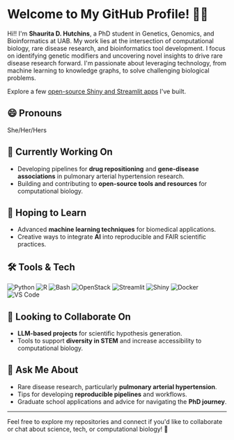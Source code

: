 # Welcome to My GitHub Profile! 👋🏾

Hi!! I'm **Shaurita D. Hutchins**, a PhD student in Genetics, Genomics, and Bioinformatics at UAB. My work lies at the intersection of computational biology, rare disease research, and bioinformatics tool development. I focus on identifying genetic modifiers and uncovering novel insights to drive rare disease research forward. I'm passionate about leveraging technology, from machine learning to knowledge graphs, to solve challenging biological problems.

Explore a few [open-source Shiny and Streamlit apps](https://connect.posit.cloud/sdhutchins) I've built.

## 😄 Pronouns
She/Her/Hers

## 🔬 Currently Working On  
- Developing pipelines for **drug repositioning** and **gene-disease associations** in pulmonary arterial hypertension research.  
- Building and contributing to **open-source tools and resources** for computational biology.

## 🌱 Hoping to Learn  
- Advanced **machine learning techniques** for biomedical applications.  
- Creative ways to integrate **AI** into reproducible and FAIR scientific practices.

## 🛠️ Tools & Tech  
![Python](https://img.shields.io/badge/Python-3776AB?style=for-the-badge&logo=python&logoColor=white) ![R](https://img.shields.io/badge/R-276DC3?style=for-the-badge&logo=r&logoColor=white) ![Bash](https://img.shields.io/badge/Bash-4EAA25?style=for-the-badge&logo=gnubash&logoColor=white) ![OpenStack](https://img.shields.io/badge/OpenStack-E95420?style=for-the-badge&logo=openstack&logoColor=white) ![Streamlit](https://img.shields.io/badge/Streamlit-FF4B4B?style=for-the-badge&logo=streamlit&logoColor=white) ![Shiny](https://img.shields.io/badge/Shiny-blue?style=for-the-badge&logo=r&logoColor=white) ![Docker](https://img.shields.io/badge/Docker-2496ED?style=for-the-badge&logo=docker&logoColor=white) ![VS Code](https://img.shields.io/badge/VS_Code-007ACC?style=for-the-badge&logo=visual-studio-code&logoColor=white)  

## 🤝 Looking to Collaborate On  
- **LLM-based projects** for scientific hypothesis generation.  
- Tools to support **diversity in STEM** and increase accessibility to computational biology.

## 💬 Ask Me About  
- Rare disease research, particularly **pulmonary arterial hypertension**.  
- Tips for developing **reproducible pipelines** and workflows.  
- Graduate school applications and advice for navigating the **PhD journey**.

---
Feel free to explore my repositories and connect if you'd like to collaborate or chat about science, tech, or computational biology! 🚀
